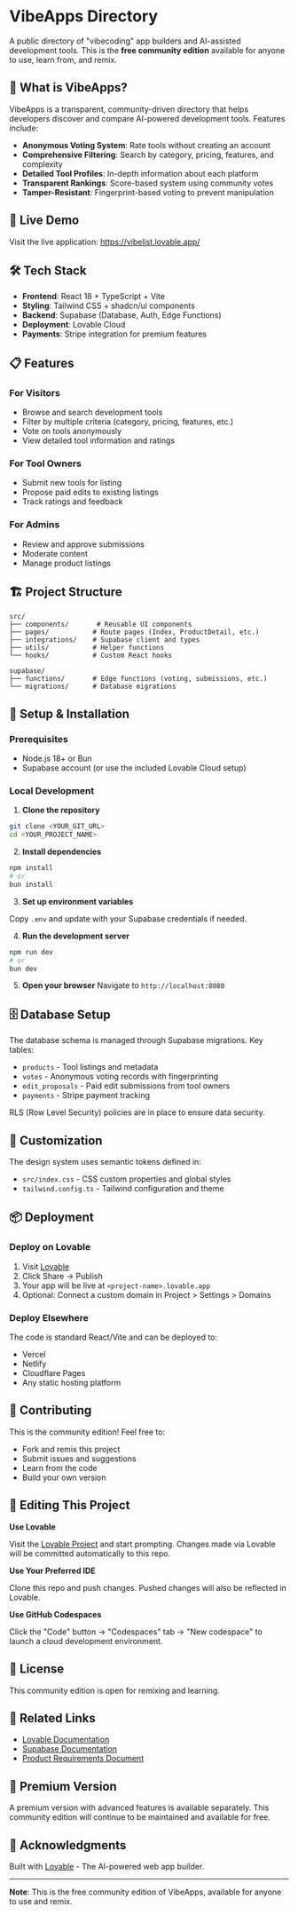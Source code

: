 # VibeApps Directory

A public directory of "vibecoding" app builders and AI-assisted development tools. This is the **free community edition** available for anyone to use, learn from, and remix.

## 🌟 What is VibeApps?

VibeApps is a transparent, community-driven directory that helps developers discover and compare AI-powered development tools. Features include:

- **Anonymous Voting System**: Rate tools without creating an account
- **Comprehensive Filtering**: Search by category, pricing, features, and complexity
- **Detailed Tool Profiles**: In-depth information about each platform
- **Transparent Rankings**: Score-based system using community votes
- **Tamper-Resistant**: Fingerprint-based voting to prevent manipulation

## 🚀 Live Demo

Visit the live application: https://vibelist.lovable.app/

## 🛠️ Tech Stack

- **Frontend**: React 18 + TypeScript + Vite
- **Styling**: Tailwind CSS + shadcn/ui components
- **Backend**: Supabase (Database, Auth, Edge Functions)
- **Deployment**: Lovable Cloud
- **Payments**: Stripe integration for premium features

## 📋 Features

### For Visitors
- Browse and search development tools
- Filter by multiple criteria (category, pricing, features, etc.)
- Vote on tools anonymously
- View detailed tool information and ratings

### For Tool Owners
- Submit new tools for listing
- Propose paid edits to existing listings
- Track ratings and feedback

### For Admins
- Review and approve submissions
- Moderate content
- Manage product listings

## 🏗️ Project Structure

```
src/
├── components/       # Reusable UI components
├── pages/           # Route pages (Index, ProductDetail, etc.)
├── integrations/    # Supabase client and types
├── utils/           # Helper functions
└── hooks/           # Custom React hooks

supabase/
├── functions/       # Edge functions (voting, submissions, etc.)
└── migrations/      # Database migrations
```

## 🔧 Setup & Installation

### Prerequisites
- Node.js 18+ or Bun
- Supabase account (or use the included Lovable Cloud setup)

### Local Development

1. **Clone the repository**
```bash
git clone <YOUR_GIT_URL>
cd <YOUR_PROJECT_NAME>
```

2. **Install dependencies**
```bash
npm install
# or
bun install
```

3. **Set up environment variables**

Copy `.env` and update with your Supabase credentials if needed.

4. **Run the development server**
```bash
npm run dev
# or
bun dev
```

5. **Open your browser**
Navigate to `http://localhost:8080`

## 🗄️ Database Setup

The database schema is managed through Supabase migrations. Key tables:

- `products` - Tool listings and metadata
- `votes` - Anonymous voting records with fingerprinting
- `edit_proposals` - Paid edit submissions from tool owners
- `payments` - Stripe payment tracking

RLS (Row Level Security) policies are in place to ensure data security.

## 🎨 Customization

The design system uses semantic tokens defined in:
- `src/index.css` - CSS custom properties and global styles
- `tailwind.config.ts` - Tailwind configuration and theme

## 📦 Deployment

### Deploy on Lovable
1. Visit [Lovable](https://lovable.dev/projects/039d3103-4174-487f-aa66-f265baf20f8c)
2. Click Share → Publish
3. Your app will be live at `<project-name>.lovable.app`
4. Optional: Connect a custom domain in Project > Settings > Domains

### Deploy Elsewhere
The code is standard React/Vite and can be deployed to:
- Vercel
- Netlify
- Cloudflare Pages
- Any static hosting platform

## 🤝 Contributing

This is the community edition! Feel free to:
- Fork and remix this project
- Submit issues and suggestions
- Learn from the code
- Build your own version

## 📝 Editing This Project

**Use Lovable**

Visit the [Lovable Project](https://lovable.dev/projects/039d3103-4174-487f-aa66-f265baf20f8c) and start prompting. Changes made via Lovable will be committed automatically to this repo.

**Use Your Preferred IDE**

Clone this repo and push changes. Pushed changes will also be reflected in Lovable.

**Use GitHub Codespaces**

Click the "Code" button → "Codespaces" tab → "New codespace" to launch a cloud development environment.

## 📄 License

This community edition is open for remixing and learning.

## 🔗 Related Links

- [Lovable Documentation](https://docs.lovable.dev/)
- [Supabase Documentation](https://supabase.com/docs)
- [Product Requirements Document](prd/VibeApps_PRD-2.md)

## 💎 Premium Version

A premium version with advanced features is available separately. This community edition will continue to be maintained and available for free.

## 🙏 Acknowledgments

Built with [Lovable](https://lovable.dev) - The AI-powered web app builder.

---

**Note**: This is the free community edition of VibeApps, available for anyone to use and remix.
